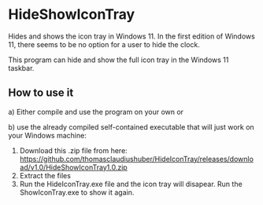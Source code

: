 # HideShowIconTray
Hides and shows the icon tray in Windows 11. In the first edition of Windows 11, there seems to be no option for a user to hide the clock.

This program can hide and show the full icon tray in the Windows 11 taskbar.

## How to use it

a) Either compile and use the program on your own or

b) use the already compiled self-contained executable that will just work on your Windows machine:
  1) Download this .zip file from here: https://github.com/thomasclaudiushuber/HideIconTray/releases/download/v1.0/HideShowIconTray1.0.zip
  2) Extract the files
  3) Run the HideIconTray.exe file and the icon tray will disapear. Run the ShowIconTray.exe to show it again.
